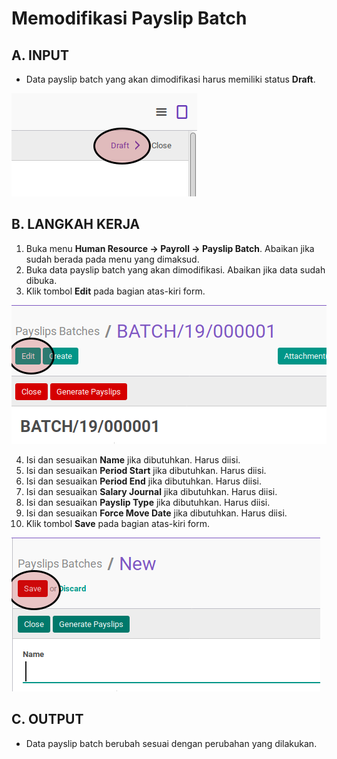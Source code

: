 # Memodifikasi Payslip Batch

## A. INPUT

* Data payslip batch yang akan dimodifikasi harus memiliki status **Draft**.

![](../../img/payslip-batch/status-draft.png)

## B. LANGKAH KERJA

1. Buka menu **Human Resource -> Payroll -> Payslip Batch**. Abaikan jika sudah berada pada menu yang dimaksud.
2. Buka data payslip batch yang akan dimodifikasi. Abaikan jika data sudah dibuka.
3. Klik tombol **Edit** pada bagian atas-kiri form.

![](../../img/payslip-batch/tombol-edit.png)

4. Isi dan sesuaikan **Name** jika dibutuhkan. Harus diisi.
5. Isi dan sesuaikan **Period Start** jika dibutuhkan. Harus diisi.
6. Isi dan sesuaikan **Period End** jika dibutuhkan. Harus diisi.
7. Isi dan sesuaikan **Salary Journal** jika dibutuhkan. Harus diisi.
8. Isi dan sesuaikan **Payslip Type** jika dibutuhkan. Harus diisi.
9. Isi dan sesuaikan **Force Move Date** jika dibutuhkan. Harus diisi.
10. Klik tombol **Save** pada bagian atas-kiri form.

![](../../img/payslip-batch/tombol-simpan.png)

## C. OUTPUT

* Data payslip batch berubah sesuai dengan perubahan yang dilakukan.
